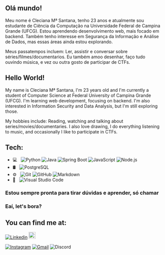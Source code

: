 ## Olá mundo! 
Meu nome é Cleciana Mª Santana, tenho 23 anos e atualmente sou estudante de Ciência da Computação na Universidade Federal de Campina Grande (UFCG). Estou aprendendo desenvolvimento web, mais focado em backend. Também tenho interesse em Segurança da Informação e Análise de Dados, mas essas áreas ainda estou explorando.

Meus passatempos incluem: Ler, assistir e conversar sobre séries/filmes/documentarios. Eu também amoo desenhar, faço tudo ouvindo música, e vez ou outra gosto de participar de CTFs.

## Hello World!
My name is Cleciana Mª Santana, I'm 23 years old and I'm currently a student of Computer Science at Federal University of Campina Grande (UFCG). I'm learning web development, focusing on backend. I'm also interested in Information Security and Data Analysis, but I'm still exploring those.

My hobbies include: Reading, watching and talking about series/movies/documentaries. I also love drawing, I do everything listening to music, and occasionally I like to participate in CTFs.

## Tech:

- 💻 &nbsp;
  ![Python](https://img.shields.io/badge/-Python-333333?style=flat&logo=python)
  ![Java](https://img.shields.io/badge/-Java-333333?style=flat&logo=Java&logoColor=007396)
  ![Spring Boot](https://img.shields.io/badge/-Spring%20Boot-333333?style=flat&logo=Spring%20Boot&logoColor=6DB33F)
  ![JavaScript](https://img.shields.io/badge/-JavaScript-333333?style=flat&logo=javascript)
  ![Node.js](https://img.shields.io/badge/-Node.js-333333?style=flat&logo=node.js)
- 🛢  &nbsp;
  ![PostgreSQL](https://img.shields.io/badge/PostgreSQL-316192?style=flat&logo=postgresql&logoColor=white)
- ⚙️ &nbsp;
  ![Git](https://img.shields.io/badge/-Git-333333?style=flat&logo=git)
  ![GitHub](https://img.shields.io/badge/-GitHub-333333?style=flat&logo=github)
  ![Markdown](https://img.shields.io/badge/-Markdown-333333?style=flat&logo=markdown)
- 🔧 &nbsp;
  ![Visual Studio Code](https://img.shields.io/badge/-Visual%20Studio%20Code-333333?style=flat&logo=visual-studio-code&logoColor=007ACC)


### Estou sempre pronta para tirar dúvidas e aprender, só chamar
### Eaí, let's bora?


## You can find me at:

[![Linkedin](https://img.shields.io/badge/-LinkedIn-blue?style=flat&logo=Linkedin&logoColor=white)](https://www.linkedin.com/in/cleciana-maria-de-santana-309091149/)
[<img src="https://img.shields.io/github/followers/cleciana?label=follow&style=social" height="22" title="Follow me" />](https://github.com/cleciana) 

[![Instagram](https://img.shields.io/badge/-Instagram-c13584?style=flat&labelColor=c13584&logo=instagram&logoColor=white)](https://www.instagram.com/cleciana.santanaa/)
[![Gmail](https://img.shields.io/badge/-Gmail-c14438?style=flat&logo=Gmail&logoColor=white)](mailto:cleciana.santana@ccc.ufcg.edu.br)
![Discord](https://img.shields.io/badge/Discord-Cleh%230366-white?style=flat&logoColor=white)
